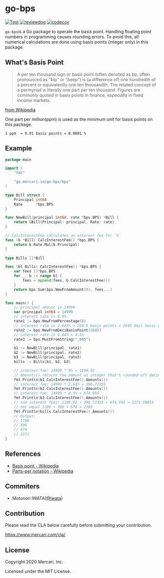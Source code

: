 # go-bps

[![Test](https://github.com/mercari/go-bps/workflows/test%20and%20coverage/badge.svg)](https://github.com/mercari/go-bps/actions?query=workflow%3A%22test+and+coverage%22)
[![reviewdog](https://github.com/mercari/go-bps/workflows/reviewdog/badge.svg)](https://github.com/mercari/go-bps/actions?query=workflow%3Areviewdog)
[![codecov](https://codecov.io/gh/mercari/go-bps/branch/master/graph/badge.svg?token=H39T7apqlM)](https://codecov.io/gh/mercari/go-bps)

`go-bps`is a Go package to operate the basis point.
Handling floating point numbers in programming causes rounding errors.
To avoid this, all numerical calculations are done using basis points (integer only) in this package.

## What's Basis Point

> A per ten thousand sign or basis point (often denoted as bp, often pronounced as "bip" or "beep") is (a difference of) one hundredth of a percent or equivalently one ten thousandth. The related concept of a permyriad is literally one part per ten thousand. Figures are commonly quoted in basis points in finance, especially in fixed income markets.

[from Wikipedia](https://en.wikipedia.org/wiki/Basis_point)

One part per million(ppm) is used as the minimum unit for basis points on this package.

```
1 ppm  = 0.01 basis points = 0.0001 %
```

## Example

```go
package main

import (
	"fmt"

	"go.mercari.io/go-bps/bps"
)

type Bill struct {
	Principal int64
	Rate      *bps.BPS
}

func NewBill(principal int64, rate *bps.BPS) *Bill {
	return &Bill{Principal: principal, Rate: rate}
}

// CalcInterestFee calculates an interest fee for `b`
func (b *Bill) CalcInterestFee() *bps.BPS {
	return b.Rate.Mul(b.Principal)
}

type Bills []*Bill

func (bl Bills) CalcInterestFee() *bps.BPS {
	var fees []*bps.BPS
	for _, b := range bl {
		fees = append(fees, b.CalcInterestFee())
	}
	return bps.Sum(bps.NewFromAmount(0), fees...)
}

func main() {
	// principal amount is 14999
	var principal int64 = 14999
	// interest rate is 8.0%
	rate1 := bps.NewFromPercentage(8)
	// interest rate is 2.645% = 264.5 basis points = 2645 deci basis points
	rate2 := bps.NewFromDeciBasisPoint(2645)
	// interest rate is 0.045 = 4.5%
	rate3 := bps.MustFromString(".045")

	b1 := NewBill(principal, rate1)
	b2 := NewBill(principal, rate2)
	b3 := NewBill(principal, rate3)
	bills := Bills{b1, b2, b3}

	// interest fee: 14999 * 8% = 1199.92
	// Amounts() returns fee amount as integer that's rounded off decimal floating point
	fmt.Println(b1.CalcInterestFee().Amounts())
	// interest fee: 14999 * 2.645 = 396.72355
	fmt.Println(b2.CalcInterestFee().Amounts())
	// interest fee: 14999 * 4.5% = 674.955
	fmt.Println(b3.CalcInterestFee().Amounts())
	// sum interest fees: 1199.92 + 396.72355 + 674.955 = 2271.59855
	// not equal 1199 + 396 + 674 = 2269
	fmt.Println(bills.CalcInterestFee().Amounts())
	// Output:
	// 1198
	// 396
	// 674
	// 2271
}
```

## References

- [Basis point \- Wikipedia](https://en.wikipedia.org/wiki/Basis_point)
- [Parts\-per notation \- Wikipedia](https://en.wikipedia.org/wiki/Parts-per_notation)


## Commiters

- Motonori IWATA([@iwata](https://github.com/iwata))

## Contribution

Please read the CLA below carefully before submitting your contribution.

https://www.mercari.com/cla/

## License

Copyright 2020 Mercari, Inc.

Licensed under the MIT License.
